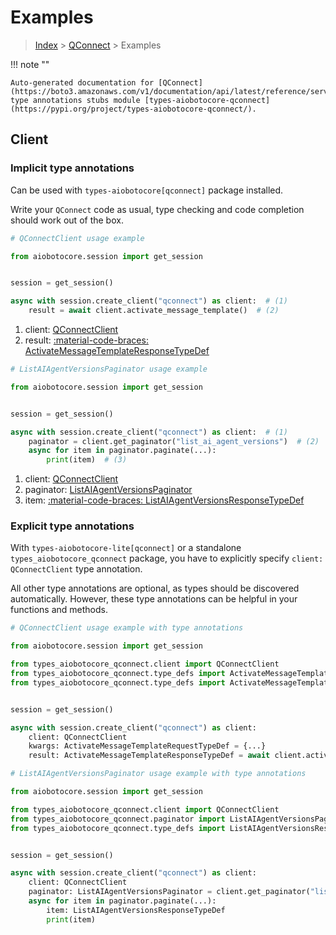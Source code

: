 # Examples

> [Index](../README.md) > [QConnect](./README.md) > Examples

!!! note ""

    Auto-generated documentation for [QConnect](https://boto3.amazonaws.com/v1/documentation/api/latest/reference/services/qconnect.html#qconnect)
    type annotations stubs module [types-aiobotocore-qconnect](https://pypi.org/project/types-aiobotocore-qconnect/).

## Client

### Implicit type annotations

Can be used with `types-aiobotocore[qconnect]` package installed.

Write your `QConnect` code as usual,
type checking and code completion should work out of the box.



```python
# QConnectClient usage example

from aiobotocore.session import get_session


session = get_session()

async with session.create_client("qconnect") as client:  # (1)
    result = await client.activate_message_template()  # (2)
```

1. client: [QConnectClient](./client.md)
2. result: [:material-code-braces: ActivateMessageTemplateResponseTypeDef](./type_defs.md#activatemessagetemplateresponsetypedef) 



```python
# ListAIAgentVersionsPaginator usage example

from aiobotocore.session import get_session


session = get_session()

async with session.create_client("qconnect") as client:  # (1)
    paginator = client.get_paginator("list_ai_agent_versions")  # (2)
    async for item in paginator.paginate(...):
        print(item)  # (3)
```

1. client: [QConnectClient](./client.md)
2. paginator: [ListAIAgentVersionsPaginator](./paginators.md#listaiagentversionspaginator)
3. item: [:material-code-braces: ListAIAgentVersionsResponseTypeDef](./type_defs.md#listaiagentversionsresponsetypedef) 




### Explicit type annotations

With `types-aiobotocore-lite[qconnect]`
or a standalone `types_aiobotocore_qconnect` package, you have to explicitly specify
`client: QConnectClient` type annotation.

All other type annotations are optional, as types should be discovered automatically.
However, these type annotations can be helpful in your functions and methods.


```python
# QConnectClient usage example with type annotations

from aiobotocore.session import get_session

from types_aiobotocore_qconnect.client import QConnectClient
from types_aiobotocore_qconnect.type_defs import ActivateMessageTemplateResponseTypeDef
from types_aiobotocore_qconnect.type_defs import ActivateMessageTemplateRequestTypeDef


session = get_session()

async with session.create_client("qconnect") as client:
    client: QConnectClient
    kwargs: ActivateMessageTemplateRequestTypeDef = {...}
    result: ActivateMessageTemplateResponseTypeDef = await client.activate_message_template(**kwargs)
```



```python
# ListAIAgentVersionsPaginator usage example with type annotations

from aiobotocore.session import get_session

from types_aiobotocore_qconnect.client import QConnectClient
from types_aiobotocore_qconnect.paginator import ListAIAgentVersionsPaginator
from types_aiobotocore_qconnect.type_defs import ListAIAgentVersionsResponseTypeDef


session = get_session()

async with session.create_client("qconnect") as client:
    client: QConnectClient
    paginator: ListAIAgentVersionsPaginator = client.get_paginator("list_ai_agent_versions")
    async for item in paginator.paginate(...):
        item: ListAIAgentVersionsResponseTypeDef
        print(item)
```


